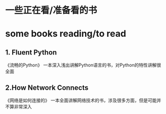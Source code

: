 # 一些正在看/准备看的书 #
# some books reading/to read #

## 1. Fluent Python ##
《流畅的Python》
一本深入浅出讲解Python语言的书，对Python的特性讲解很全面

## 2.How Network Connects ##
《网络是如何连接的》
一本全面讲解网络技术的书，涉及很多方面，但是可能并不算非常深入
